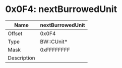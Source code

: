 # 0x0F4: nextBurrowedUnit

| Name | nextBurrowedUnit |
| ----| ------------ |
| Offset | 0x0F4 |
| Type | BW::CUnit* |
| Mask | 0xFFFFFFFF |
| Description |  |<br>

